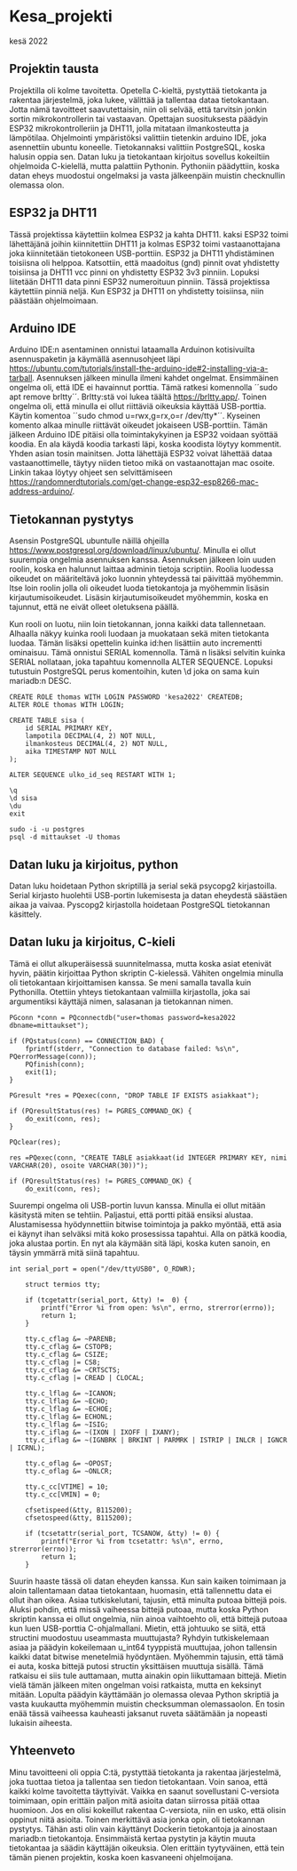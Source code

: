 # Kesa_projekti

kesä 2022

## Projektin tausta

Projektilla oli kolme tavoitetta. Opetella C-kieltä, pystyttää tietokanta ja rakentaa järjestelmä, joka lukee, välittää ja tallentaa dataa tietokantaan.
Jotta nämä tavoitteet saavutettaisin, niin oli selvää, että tarvitsin jonkin sortin mikrokontrollerin tai vastaavan. Opettajan suosituksesta päädyin ESP32 mikrokontrolleriin ja DHT11, jolla mitataan ilmankosteutta ja lämpötilaa. Ohjelmointi ympäristöksi valittiin tietenkin arduino IDE, joka asennettiin ubuntu koneelle. Tietokannaksi valittiin PostgreSQL, koska halusin oppia sen. Datan luku ja tietokantaan kirjoitus sovellus kokeiltiin ohjelmoida C-kielellä, mutta palattiin Pythonin. Pythoniin päädyttiin, koska datan eheys muodostui ongelmaksi ja vasta jälkeenpäin muistin checknullin olemassa olon.

## ESP32 ja DHT11
Tässä projektissa käytettiin kolmea ESP32 ja kahta DHT11. kaksi ESP32 toimi lähettäjänä joihin kiinnitettiin DHT11 ja kolmas ESP32 toimi vastaanottajana joka kiinnitetään tietokoneen USB-porttiin.
ESP32 ja DHT11 yhdistäminen toisiisna oli helppoa. Katsottiin, että maadoitus (gnd) pinnit ovat yhdistetty toisiinsa ja DHT11 vcc pinni on yhdistetty ESP32 3v3 pinniin. Lopuksi liitetään DHT11 data pinni ESP32 numeroituun pinniin. Tässä projektissa käytettiin pinniä neljä. Kun ESP32 ja DHT11 on yhdistetty toisiinsa, niin päästään ohjelmoimaan.

## Arduino IDE
Arduino IDE:n asentaminen onnistui lataamalla Arduinon kotisivuilta asennuspaketin ja käymällä asennusohjeet läpi https://ubuntu.com/tutorials/install-the-arduino-ide#2-installing-via-a-tarball.
Asennuksen jälkeen minulla ilmeni kahdet ongelmat. Ensimmäinen ongelma oli, että IDE ei havainnut porttia. Tämä ratkesi komennolla ´´sudo apt remove brltty´´. Brltty:stä voi lukea täältä https://brltty.app/. Toinen ongelma oli, että minulla ei ollut riittäviä oikeuksia käyttää USB-porttia. Käytin komentoa ´´sudo chmod u=rwx,g=rx,o=r /dev/tty*´´. Kyseinen komento alkaa minulle riittävät oikeudet jokaiseen USB-porttiin.
Tämän jälkeen Arduino IDE pitäisi olla toimintakykyinen ja ESP32 voidaan syöttää koodia. En ala käydä koodia tarkasti läpi, koska koodista löytyy kommentit. Yhden asian tosin mainitsen. Jotta lähettäjä ESP32 voivat lähettää dataa vastaanottimelle, täytyy niiden tietoo mikä on vastaanottajan mac osoite. Linkin takaa löytyy ohjeet sen selvittämiseen https://randomnerdtutorials.com/get-change-esp32-esp8266-mac-address-arduino/.

## Tietokannan pystytys
Asensin PostgreSQL ubuntulle näillä ohjeilla https://www.postgresql.org/download/linux/ubuntu/. Minulla ei ollut suurempia ongelmia asennuksen kanssa. Asennuksen jälkeen loin uuden roolin, koska en halunnut laittaa adminin tietoja scriptiin. Roolia luodessa oikeudet on määriteltävä joko luonnin yhteydessä tai päivittää myöhemmin. Itse loin roolin jolla oli oikeudet luoda tietokantoja ja myöhemmin lisäsin kirjautumisoikeudet. Lisäsin kirjautumisoikeudet myöhemmin, koska en tajunnut, että ne eivät olleet oletuksena päällä.

Kun rooli on luotu, niin loin tietokannan, jonna kaikki data tallennetaan. Alhaalla näkyy kuinka rooli luodaan ja muokataan sekä miten tietokanta luodaa. Tämän lisäksi opettelin kuinka id:hen lisättiin auto incrementti ominaisuu. Tämä onnistui SERIAL komennolla. Tämä n lisäksi selvitin kuinka SERIAL nollataan, joka tapahtuu komennolla ALTER SEQUENCE. Lopuksi tutustuin PostgreSQL perus komentoihin, kuten \d joka on sama kuin mariadb:n DESC.

```sql=postgres
CREATE ROLE thomas WITH LOGIN PASSWORD 'kesa2022' CREATEDB;
ALTER ROLE thomas WITH LOGIN;

CREATE TABLE sisa (
    id SERIAL PRIMARY KEY,
    lampotila DECIMAL(4, 2) NOT NULL,
    ilmankosteus DECIMAL(4, 2) NOT NULL, 
    aika TIMESTAMP NOT NULL
);

ALTER SEQUENCE ulko_id_seq RESTART WITH 1;

\q
\d sisa
\du
exit

sudo -i -u postgres
psql -d mittaukset -U thomas
```

## Datan luku ja kirjoitus, python
Datan luku hoidetaan Python skriptillä ja serial sekä psycopg2 kirjastoilla. Serial kirjasto huolehtii USB-portin lukemisesta ja datan eheydestä säästäen aikaa ja vaivaa. Pyscopg2 kirjastolla hoidetaan PostgreSQL tietokannan käsittely.

## Datan luku ja kirjoitus, C-kieli
Tämä ei ollut alkuperäisessä suunnitelmassa, mutta koska asiat etenivät hyvin, päätin kirjoittaa Python skriptin C-kielessä. Vähiten ongelmia minulla oli tietokantaan kirjoittamisen kanssa. Se meni samalla tavalla kuin Pythonilla. Otettiin yhteys tietokantaan valmiilla kirjastolla, joka sai argumentiksi käyttäjä nimen, salasanan ja tietokannan nimen. 
```
PGconn *conn = PQconnectdb("user=thomas password=kesa2022 dbname=mittaukset");

if (PQstatus(conn) == CONNECTION_BAD) {
    fprintf(stderr, "Connection to database failed: %s\n", PQerrorMessage(conn));
    PQfinish(conn);
    exit(1);
}

PGresult *res = PQexec(conn, "DROP TABLE IF EXISTS asiakkaat");

if (PQresultStatus(res) != PGRES_COMMAND_OK) {
    do_exit(conn, res);
}

PQclear(res);

res =PQexec(conn, "CREATE TABLE asiakkaat(id INTEGER PRIMARY KEY, nimi VARCHAR(20), osoite VARCHAR(30))");

if (PQresultStatus(res) != PGRES_COMMAND_OK) {
    do_exit(conn, res);
```

Suurempi ongelma oli USB-portin luvun kanssa. Minulla ei ollut mitään käsitystä miten se tehtiin. Paljastui, että portti pitää ensiksi alustaa. Alustamisessa hyödynnettiin bitwise toimintoja ja pakko myöntää, että asia ei käynyt ihan selväksi mitä koko prosessissa tapahtui. Alla on pätkä koodia, joka alustaa portin. En nyt ala käymään sitä läpi, koska kuten sanoin, en täysin ymmärrä mitä siinä tapahtuu.
```
int serial_port = open("/dev/ttyUSB0", O_RDWR);

    struct termios tty;

    if (tcgetattr(serial_port, &tty) !=  0) {
        printf("Error %i from open: %s\n", errno, strerror(errno));
        return 1;
    }

    tty.c_cflag &= ~PARENB;
    tty.c_cflag &= CSTOPB;
    tty.c_cflag &= CSIZE;
    tty.c_cflag |= CS8;
    tty.c_cflag &= ~CRTSCTS;
    tty.c_cflag |= CREAD | CLOCAL;

    tty.c_lflag &= ~ICANON;
    tty.c_lflag &= ~ECHO;
    tty.c_lflag &= ~ECHOE;
    tty.c_lflag &= ECHONL;
    tty.c_lflag &= ~ISIG;
    tty.c_iflag &= ~(IXON | IXOFF | IXANY);
    tty.c_iflag &= ~(IGNBRK | BRKINT | PARMRK | ISTRIP | INLCR | IGNCR | ICRNL);

    tty.c_oflag &= ~OPOST;
    tty.c_oflag &= ~ONLCR;

    tty.c_cc[VTIME] = 10;
    tty.c_cc[VMIN] = 0;

    cfsetispeed(&tty, B115200);
    cfsetospeed(&tty, B115200);

    if (tcsetattr(serial_port, TCSANOW, &tty) != 0) {
        printf("Error %i from tcsetattr: %s\n", errno, strerror(errno));
        return 1;
    }
```

Suurin haaste tässä oli datan eheyden kanssa. Kun sain kaiken toimimaan ja aloin tallentamaan dataa tietokantaan, huomasin, että tallennettu data ei ollut ihan oikea. Asiaa tutkiskelutani, tajusin, että minulta putoaa bittejä pois. Aluksi pohdin, että missä vaiheessa bittejä putoaa, mutta koska Python skriptin kanssa ei ollut ongelmia, niin ainoa vaihtoehto oli, että bittejä putoaa kun luen USB-porttia C-ohjalmallani. Mietin, että johtuuko se siitä, että structini muodostuu useammasta muuttujasta? Ryhdyin tutkiskelemaan asiaa ja päädyin kokeilemaan u_int64 tyyppistä muuttujaa, johon tallensin kaikki datat bitwise menetelmiä hyödyntäen. Myöhemmin tajusin, että tämä ei auta, koska bittejä putosi structin yksittäisen muuttuja sisällä. Tämä ratkaisu ei siis tule auttamaan, mutta ainakin opin liikuttamaan bittejä. Mietin vielä tämän jälkeen miten ongelman voisi ratkaista, mutta en keksinyt mitään. Lopulta päädyin käyttämään jo olemassa olevaa Python skriptiä ja vasta kuukautta myöhemmin muistin checksumman olemassaolon. En tosin enää tässä vaiheessa kauheasti jaksanut ruveta säätämään ja nopeasti lukaisin aiheesta.

## Yhteenveto
Minu tavoitteeni oli oppia C:tä, pystyttää tietokanta ja rakentaa järjestelmä, joka tuottaa tietoa ja tallentaa sen tiedon tietokantaan. Voin sanoa, että kaikki kolme tavoitetta täyttyivät. Vaikka en saanut sovellustani C-versiota toimimaan, opin erittäin paljon mitä asioita datan siirrossa pitää ottaa huomioon. Jos en olisi kokeillut rakentaa C-versiota, niin en usko, että olisin oppinut niitä asioita. Toinen merkittävä asia jonka opin, oli tietokannan pystytys. Tähän asti olin vain käyttänyt Dockerin tietokantoja ja ainostaan mariadb:n  tietokantoja. Ensimmäistä kertaa pystytin ja käytin muuta tietokantaa ja säädin käyttäjän oikeuksia. Olen erittäin tyytyväinen, että tein tämän pienen projektin, koska koen kasvaneeni ohjelmoijana.